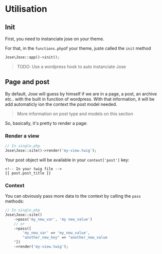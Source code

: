 # Utilisation

## Init

First, you need to instanciate jose on your theme.

For that, in the `functions.php`of your theme, juste called the `init` method

```php
Jose\Jose::app()->init();
```

> TODO: Use a wordpress hook to auto instanciate Jose

## Page and post

By default, Jose will guess by himself if we are in a page, a post, an archive etc.. with the built in function of wordpress. With that information, it will be add automaticly ion the context the post model needed.

> More information on post type and models on this section

So, basically, it's pretty to render a page:

### Render a view

```php
// In single.php
Jose\Jose::site()->render('my-view.twig');
```

Your post object will be available in your `context['post']` key:

```twig
<!-- In your twig file -->
{{ post.post_title }}
```

### Context

You can obviously pass more data to the context by calling the `pass` methods:

```php
// In single.php
Jose\Jose::site()
    ->pass('my_new_var', 'my new_value')
    // or 
    ->pass([
        'my_new_var' => 'my_new_value',
        "another_new_key" => "another_new_value
    "])
    ->render('my-view.twig');
```





